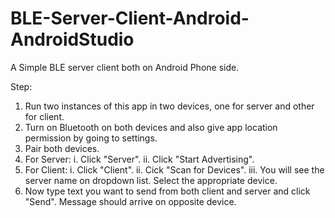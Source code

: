 # BLE-Server-Client-Android-AndroidStudio

A Simple BLE server client both on Android Phone side.

Step:
1. Run two instances of this app in two devices, one for server and other for client.
2. Turn on Bluetooth on both devices and also give app location permission by going to settings.
3. Pair both devices.
4. For Server:
	i. Click "Server".
	ii. Click "Start Advertising".
5. For Client:
	i. Click "Client".
	ii. Cick "Scan for Devices".
	iii. You will see the server name on dropdown list. Select the appropriate device.
6. Now type text you want to send from both client and server and click "Send". Message should arrive on opposite device.
